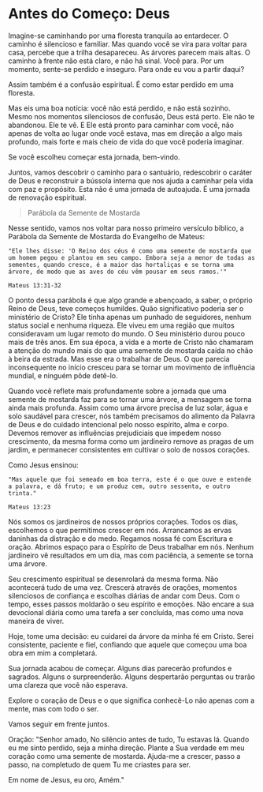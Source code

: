 # Antes do Começo: Deus

Imagine-se caminhando por uma floresta tranquila ao entardecer. O caminho é silencioso e familiar. Mas quando você se vira para voltar para casa, percebe que a trilha desapareceu. As árvores parecem mais altas. O caminho à frente não está claro, e não há sinal. Você para. Por um momento, sente-se perdido e inseguro. Para onde eu vou a partir daqui?

Assim também é a confusão espiritual. É como estar perdido em uma floresta.

Mas eis uma boa notícia: você não está perdido, e não está sozinho. Mesmo nos momentos silenciosos de confusão, Deus está perto. Ele não te abandonou. Ele te vê. E Ele está pronto para caminhar com você, não apenas de volta ao lugar onde você estava, mas em direção a algo mais profundo, mais forte e mais cheio de vida do que você poderia imaginar.

Se você escolheu começar esta jornada, bem-vindo.

Juntos, vamos descobrir o caminho para o santuário, redescobrir o caráter de Deus e reconstruir a bússola interna que nos ajuda a caminhar pela vida com paz e propósito.
Esta não é uma jornada de autoajuda. É uma jornada de renovação espiritual.

> Parábola da Semente de Mostarda

Nesse sentido, vamos nos voltar para nosso primeiro versículo bíblico, a Parábola da Semente de Mostarda do Evangelho de Mateus:

```
"Ele lhes disse: 'O Reino dos céus é como uma semente de mostarda que um homem pegou e plantou em seu campo. Embora seja a menor de todas as sementes, quando cresce, é a maior das hortaliças e se torna uma árvore, de modo que as aves do céu vêm pousar em seus ramos.'" 

Mateus 13:31-32
```

O ponto dessa parábola é que algo grande e abençoado, a saber, o próprio Reino de Deus, teve começos humildes. Quão significativo poderia ser o ministério de Cristo? Ele tinha apenas um punhado de seguidores, nenhum status social e nenhuma riqueza. Ele viveu em uma região que muitos consideravam um lugar remoto do mundo. O Seu ministério durou pouco mais de três anos. Em sua época, a vida e a morte de Cristo não chamaram a atenção do mundo mais do que uma semente de mostarda caída no chão à beira da estrada. Mas esse era o trabalhar de Deus. O que parecia inconsequente no início cresceu para se tornar um movimento de influência mundial, e ninguém pôde detê-lo.

Quando você reflete mais profundamente sobre a jornada que uma semente de mostarda faz para se tornar uma árvore, a mensagem se torna ainda mais profunda. Assim como uma árvore precisa de luz solar, água e solo saudável para crescer, nós também precisamos do alimento da Palavra de Deus e do cuidado intencional pelo nosso espírito, alma e corpo. Devemos remover as influências prejudiciais que impedem nosso crescimento, da mesma forma como um jardineiro remove as pragas de um jardim, e permanecer consistentes em cultivar o solo de nossos corações.

Como Jesus ensinou:

```
"Mas aquele que foi semeado em boa terra, este é o que ouve e entende a palavra, e dá fruto; e um produz cem, outro sessenta, e outro trinta."

Mateus 13:23
```

Nós somos os jardineiros de nossos próprios corações. Todos os dias, escolhemos o que permitimos crescer em nós. Arrancamos as ervas daninhas da distração e do medo. Regamos nossa fé com Escritura e oração. Abrimos espaço para o Espírito de Deus trabalhar em nós. Nenhum jardineiro vê resultados em um dia, mas com paciência, a semente se torna uma árvore.

Seu crescimento espiritual se desenrolará da mesma forma. Não acontecerá tudo de uma vez. Crescerá através de orações, momentos silenciosos de confiança e escolhas diárias de andar com Deus. Com o tempo, esses passos moldarão o seu espírito e emoções. Não encare a sua devocional diária como uma tarefa a ser concluída, mas como uma nova maneira de viver.

Hoje, tome uma decisão: eu cuidarei da árvore da minha fé em Cristo. Serei consistente, paciente e fiel, confiando que aquele que começou uma boa obra em mim a completará.

Sua jornada acabou de começar. Alguns dias parecerão profundos e sagrados. Alguns o surpreenderão. Alguns despertarão perguntas ou trarão uma clareza que você não esperava. 

Explore o coração de Deus e o que significa conhecê-Lo não apenas com a mente, mas com todo o ser.

Vamos seguir em frente juntos.

Oração: 
"Senhor amado,
No silêncio antes de tudo, Tu estavas lá. Quando eu me sinto perdido, seja a minha direção. Plante a Sua verdade em meu coração como uma semente de mostarda. Ajuda-me a crescer, passo a passo, na completudo de quem Tu me criastes para ser.

Em nome de Jesus, eu oro,
Amém."
